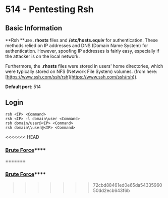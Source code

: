 # 514 - Pentesting Rsh

## Basic Information

**Rsh **use **.rhosts** files and **/etc/hosts.equiv** for authentication. These methods relied on IP addresses and DNS (Domain Name System) for authentication. However, spoofing IP addresses is fairly easy, especially if the attacker is on the local network.

Furthermore, the **.rhosts** files were stored in users' home directories, which were typically stored on NFS (Network File System) volumes. (from here: [https://www.ssh.com/ssh/rsh](https://www.ssh.com/ssh/rsh)).

**Default port**: 514

## Login

```
rsh <IP> <Command>
rsh <IP> -l domain\user <Command>
rsh domain/user@<IP> <Command>
rsh domain\\user@<IP> <Command>
```

<<<<<<< HEAD
### [**Brute Force**](../brute-force.md#rsh)\*\*\*\*
=======
### [**Brute Force**](../brute-force.md#rsh)****
>>>>>>> 72cbd88461ed0e65da5433596050dd2ecb643f6b

